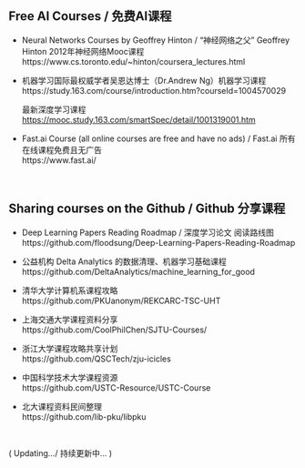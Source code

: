 ## Free AI Courses / 免费AI课程

<ul>
<li><p>
Neural Networks Courses by Geoffrey Hinton / “神经网络之父” Geoffrey Hinton 2012年神经网络Mooc课程<br>
https://www.cs.toronto.edu/~hinton/coursera_lectures.html
</p></li>

<li><p>
机器学习国际最权威学者吴恩达博士（Dr.Andrew Ng）机器学习课程<br>
https://study.163.com/course/introduction.htm?courseId=1004570029

最新深度学习课程<br>
https://mooc.study.163.com/smartSpec/detail/1001319001.htm
</p></li>

<li><p>
Fast.ai Course (all online courses are free and have no ads) /  Fast.ai 所有在线课程免费且无广告<br>
https://www.fast.ai/
</p></li>
</ul>

&nbsp;

## Sharing courses on the Github / Github 分享课程

<ul>
  
<li><p>
Deep Learning Papers Reading Roadmap / 深度学习论文 阅读路线图
https://github.com/floodsung/Deep-Learning-Papers-Reading-Roadmap
</p></li>

<li><p>
公益机构 Delta Analytics 的数据清理、机器学习基础课程<br>
https://github.com/DeltaAnalytics/machine_learning_for_good
</p></li>

<li><p>
清华大学计算机系课程攻略<br>
https://github.com/PKUanonym/REKCARC-TSC-UHT
</p></li>
  
<li><p>
上海交通大学课程资料分享<br>
https://github.com/CoolPhilChen/SJTU-Courses/
</p></li>

<li><p>
浙江大学课程攻略共享计划<br>
https://github.com/QSCTech/zju-icicles
</p></li>

<li><p>
中国科学技术大学课程资源<br>
https://github.com/USTC-Resource/USTC-Course
</p></li>

<li><p>
北大课程资料民间整理<br>
https://github.com/lib-pku/libpku
</p></li>

</ul>

&nbsp;

( Updating.../ 持续更新中... )
